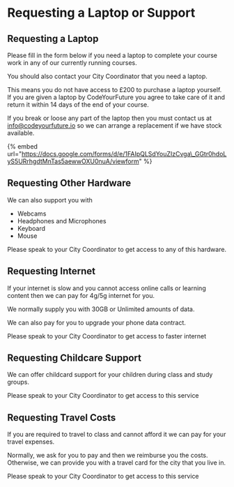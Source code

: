 # Requesting a Laptop or Support

## Requesting a Laptop

Please fill in the form below if you need a laptop to complete your course work in any of our currently running courses. 

You should also contact your City Coordinator that you need a laptop.

This means you do not have access to £200 to purchase a laptop yourself. If you are given a laptop by CodeYourFuture you agree to take care of it and return it within 14 days of the end of your course. 

If you break or loose any part of the laptop then you must contact us at [info@codeyourfuture.io](mailto:info@codeyourfuture.io) so we can arrange a replacement if we have stock available.

{% embed url="https://docs.google.com/forms/d/e/1FAIpQLSdYouZIzCvga\_GGtr0hdoLyS5URrhgdtMnTas5aewwOXU0nuA/viewform" %}

## Requesting Other Hardware

We can also support you with

* Webcams
* Headphones and Microphones
* Keyboard
* Mouse

Please speak to your City Coordinator to get access to any of this hardware. 

## Requesting Internet

If your internet is slow and you cannot access online calls or learning content then we can pay for 4g/5g internet for you.

We normally supply you with 30GB or Unlimited amounts of data. 

We can also pay for you to upgrade your phone data contract.

Please speak to your City Coordinator to get access to faster internet

## Requesting Childcare Support

We can offer childcard support for your children during class and study groups.

Please speak to your City Coordinator to get access to this service

## Requesting Travel Costs

If you are required to travel to class and cannot afford it we can pay for your travel expenses. 

Normally, we ask for you to pay and then we reimburse you the costs. Otherwise, we can provide you with a travel card for the city that you live in.

Please speak to your City Coordinator to get access to this service

